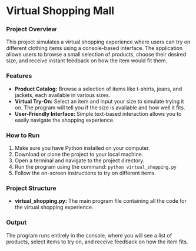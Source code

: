 <h1><strong>Virtual Shopping Mall</strong></h1>

<h3><strong>Project Overview</strong></h3>
<p>This project simulates a virtual shopping experience where users can try on different clothing items using a console-based interface. The application allows users to browse a small selection of products, choose their desired size, and receive instant feedback on how the item would fit them.</p>

<h3><strong>Features</strong></h3>
<ul>
    <li><strong>Product Catalog:</strong> Browse a selection of items like t-shirts, jeans, and jackets, each available in various sizes.</li>
    <li><strong>Virtual Try-On:</strong> Select an item and input your size to simulate trying it on. The program will tell you if the size is available and how well it fits.</li>
    <li><strong>User-Friendly Interface:</strong> Simple text-based interaction allows you to easily navigate the shopping experience.</li>
</ul>

<h3><strong>How to Run</strong></h3>
<ol>
    <li>Make sure you have Python installed on your computer.</li>
    <li>Download or clone the project to your local machine.</li>
    <li>Open a terminal and navigate to the project directory.</li>
    <li>Run the program using the command: <code>python virtual_shopping.py</code></li>
    <li>Follow the on-screen instructions to try on different items.</li>
</ol>

<h3><strong>Project Structure</strong></h3>
<ul>
    <li><strong>virtual_shopping.py:</strong> The main program file containing all the code for the virtual shopping experience.</li>
</ul>

<h3><strong>Output</strong></h3>
<p>The program runs entirely in the console, where you will see a list of products, select items to try on, and receive feedback on how the item fits.</p>
